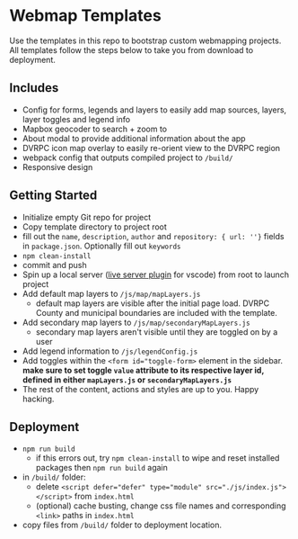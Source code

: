 # Webmap Templates
Use the templates in this repo to bootstrap custom webmapping projects. All templates follow the steps below to take you from download to deployment. 

## Includes
- Config for forms, legends and layers to easily add map sources, layers, layer toggles and legend info
- Mapbox geocoder to search + zoom to
- About modal to provide additional information about the app
- DVRPC icon map overlay to easily re-orient view to the DVRPC region
- webpack config that outputs compiled project to `/build/`
- Responsive design

## Getting Started
- Initialize empty Git repo for project
- Copy template directory to project root
- fill out the `name`, `description`, `author` and `repository: { url: ''}` fields in `package.json`. Optionally fill out `keywords`
- `npm clean-install`
- commit and push
- Spin up a local server ([live server plugin](https://marketplace.visualstudio.com/items?itemName=ritwickdey.LiveServer) for vscode) from root to launch project
- Add default map layers to `/js/map/mapLayers.js`
    - default map layers are visible after the initial page load. DVRPC County and municipal boundaries are included with the template. 
- Add secondary map layers to `/js/map/secondaryMapLayers.js`
    - secondary map layers aren't visible until they are toggled on by a user
- Add legend information to `/js/legendConfig.js`
- Add toggles within the `<form id="toggle-form>` element in the sidebar.<strong> make sure to set toggle `value` attribute to its respective layer id, defined in either `mapLayers.js` or `secondaryMapLayers.js`</strong>
- The rest of the content, actions and styles are up to you. Happy hacking. 

## Deployment
- `npm run build`
    - if this errors out, try `npm clean-install` to wipe and reset installed packages then `npm run build` again
- in `/build/` folder:
    - delete `<script defer="defer" type="module" src="./js/index.js"></script>` from `index.html`
    - (optional) cache busting, change css file names and corresponding `<link>` paths in `index.html`
- copy files from `/build/` folder to deployment location.